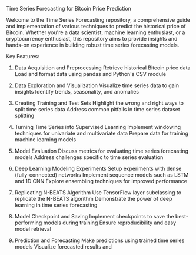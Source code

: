 Time Series Forecasting for Bitcoin Price Prediction  		

Welcome to the Time Series Forecasting repository, a comprehensive guide and implementation of various techniques to predict the historical price of Bitcoin. Whether you're a data scientist, machine learning enthusiast, or a cryptocurrency enthusiast, this repository aims to provide insights and hands-on experience in building robust time series forecasting models.

Key Features:
 1. Data Acquisition and Preprocessing
  Retrieve historical Bitcoin price data
  Load and format data using pandas and Python's CSV module

 2. Data Exploration and Visualization
  Visualize time series data to gain insights
  Identify trends, seasonality, and anomalies

 3. Creating Training and Test Sets
  Highlight the wrong and right ways to split time series data
  Address common pitfalls in time series dataset splitting

 4. Turning Time Series into Supervised Learning
  Implement windowing techniques for univariate and multivariate data
  Prepare data for training machine learning models

 5. Model Evaluation
  Discuss metrics for evaluating time series forecasting models
  Address challenges specific to time series evaluation

 6. Deep Learning Modeling Experiments
  Setup experiments with dense (fully-connected) networks
  Implement sequence models such as LSTM and 1D CNN
  Explore ensembling techniques for improved performance

 7. Replicating N-BEATS Algorithm
  Use TensorFlow layer subclassing to replicate the N-BEATS algorithm
  Demonstrate the power of deep learning in time series forecasting

 8. Model Checkpoint and Saving
  Implement checkpoints to save the best-performing models during training
  Ensure reproducibility and easy model retrieval

 9. Prediction and Forecasting
  Make predictions using trained time series models
  Visualize forecasted results and
